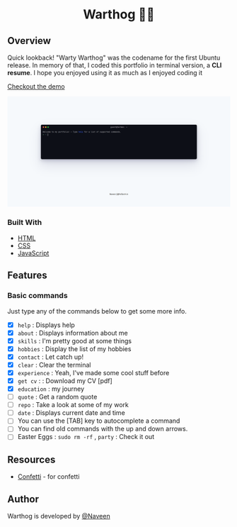<h1 align="center">Warthog 👨‍💻</h1>

## Overview
Quick lookback! "Warty Warthog" was the codename for the first Ubuntu release. In memory of that, I coded this portfolio in terminal version, a **CLI resume**. I hope you enjoyed using it as much as I enjoyed coding it

[Checkout the demo](https://claymeers.github.io/Warthog/)

[![screenshot](assets/preview.png)](https://claymeers.github.io/Warthog/)

### Built With
- [HTML](https://developer.mozilla.org/en-US/docs/Web/HTML)
- [CSS](https://developer.mozilla.org/en-US/docs/Web/CSS)
- [JavaScript](https://developer.mozilla.org/en-US/docs/Web/JavaScript)

## Features
### Basic commands
Just type any of the commands below to get some more info.
- [x] `help` : Displays help
- [x] `about` : Displays information about me 
- [x] `skills` : I'm pretty good at some things
- [x] `hobbies` : Display the list of my hobbies
- [x] `contact` : Let catch up!
- [x] `clear` : Clear the terminal
- [x] `experience` : Yeah, I've made some cool stuff before
- [x] `get cv` :  : Download my CV [pdf]
- [x] `education` : my journey
- [ ] `quote` : Get a random quote
- [ ] `repo` : Take a look at some of my work
- [ ] `date` : Displays current date and time
- [ ] You can use the [TAB] key to autocomplete a command
- [ ] You can find old commands with the up and down arrows.
- [ ] Easter Eggs : `sudo rm -rf` , `party` : Check it out
 
## Resources
- [Confetti](https://github.com/catdad/canvas-confetti) - for confetti

## Author

Warthog is developed by [@Naveen](https://github.com/claymeers)